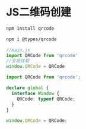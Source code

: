 # JS二维码创建
```bash
npm install qrcode

npm i @types/qrcode
```

```javascript
//main.js
import QRCode from 'qrcode'
//全局挂载
window.QRCode = QRCode
```

```typescript
import QRCode from 'qrcode';

declare global {
  interface Window {
    QRCode: typeof QRCode;
  }
}

window.QRCode = QRCode;
```

